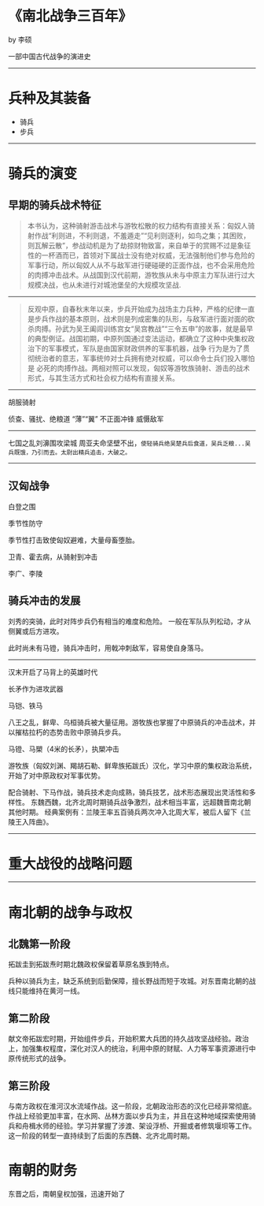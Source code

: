 # 《南北战争三百年》

by 李硕

一部中国古代战争的演进史

---

# 兵种及其装备

- 骑兵
- 步兵

---

# 骑兵的演变

## 早期的骑兵战术特征


> 本书认为，这种骑射游击战术与游牧松散的权力结构有直接关系：匈奴人骑射作战“利则进，不利则退，不羞遁走”“见利则逐利，如鸟之集；其困败，则瓦解云散”，参战动机是为了劫掠财物致富，来自单于的赏赐不过是象征性的一杯酒而已，首领对下属战士没有绝对权威，无法强制他们参与危险的军事行动，所以匈奴人从不与敌军进行硬碰硬的正面作战，也不会采用危险的肉搏冲击战术。从战国到汉代前期，游牧族从未与中原主力军队进行过大规模决战，也从未进行对城池堡垒的大规模攻坚战.

---

> 反观中原，自春秋末年以来，步兵开始成为战场主力兵种，严格的纪律一直是步兵作战的基本原则，战术则是列成密集的队形，与敌军进行面对面的砍杀肉搏。孙武为吴王阖闾训练宫女“吴宫教战”“三令五申”的故事，就是最早的典型例证。战国初期，中原列国通过变法运动，都确立了这种中央集权政治下的军事模式，军队是由国家财政供养的军事机器，战争 行为是为了贯彻统治者的意志，军事统帅对士兵拥有绝对权威，可以命令士兵们投入哪怕是 必死的肉搏作战。两相对照可以发现，匈奴等游牧族骑射、游击的战术形式，与其生活方式和社会权力结构有直接关系。


---

胡服骑射

侦查、骚扰、绝粮道
“薄”“翼”
不正面冲锋
威慑敌军

---

七国之乱刘濞围攻梁城
周亚夫命坚壁不出，`使轻骑兵绝吴楚兵后食道，吴兵乏粮...吴兵既饿，乃引而去。太尉出精兵追击，大破之。`


---

## 汉匈战争

白登之围

季节性防守

季节性打击致使匈奴避难，大量母畜堕胎。

卫青、霍去病，从骑射到冲击

李广、李陵


## 骑兵冲击的发展

刘秀的突骑，此时对阵步兵仍有相当的难度和危险。
一般在军队队列松动，才从侧翼或后方进攻。

此时尚未有马镫，骑兵冲击时，用戟冲刺敌军，容易使自身落马。

---

汉末开启了马背上的英雄时代

长矛作为进攻武器

马铠、铁马

八王之乱，鲜卑、乌桓骑兵被大量征用。游牧族也掌握了中原骑兵的冲击战术，并以摧枯拉朽的态势击败中原骑兵步兵。

马镫、马槊（4米的长矛），执槊冲击

游牧族（匈奴刘渊、羯胡石勒、鲜卑族拓跋氏）汉化，学习中原的集权政治系统，开始了对中原政权对军事优势。

配合骑射、下马作战，骑兵技术走向成熟，骑兵技艺，战术形态展现出灵活性和多样性。
东魏西魏，北齐北周时期骑兵战争激烈，战术相当丰富，远超魏晋南北朝其他时期。
经典案例有：兰陵王率五百骑兵两次冲入北周大军，被后人留下《兰陵王入阵曲》。

---
# 重大战役的战略问题

---


# 南北朝的战争与政权

## 北魏第一阶段

拓跋圭到拓跋焘时期北魏政权保留着草原名族到特点。

兵种以骑兵为主，缺乏系统到后勤保障，擅长野战而短于攻城。对东晋南北朝的战线只能维持在黄河一线。

## 第二阶段

献文帝拓跋宏时期，开始组件步兵，开始积累大兵团的持久战攻坚战经验。政治上，加强集权程度，深化对汉人的统治，利用中原的财赋、人力等军事资源进行中原传统形式的战争。


## 第三阶段

与南方政权在淮河汉水流域作战。这一阶段，北朝政治形态的汉化已经非常彻底。作战上经验更加丰富，在水网、丛林方面以步兵为主，并且在这种地域探索使用骑兵和舟楫水师的经验。学习并掌握了涉渡、架设浮桥、开掘或者修筑堰坝等工作。这一阶段的转型一直持续到了后面的东西魏、北齐北周时期。


# 南朝的财务


东晋之后，南朝皇权加强，迅速开始了



